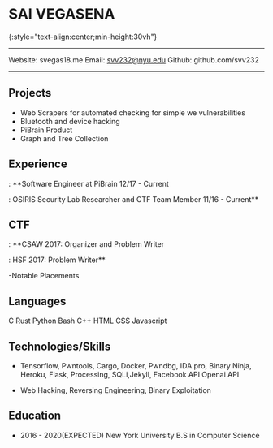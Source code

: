 SAI VEGASENA
===============

{:style="text-align:center;min-height:30vh"}

-------------------------

Website: svegas18.me
Email:   svv232@nyu.edu
Github:  github.com/svv232

--------------------------


Projects
--------
- Web Scrapers for automated checking for simple we vulnerabilities
- Bluetooth and device hacking 
- PiBrain Product
- Graph and Tree Collection


Experience
----------
:   **Software Engineer at PiBrain 12/17 - Current

:   OSIRIS Security Lab Researcher and CTF Team Member 11/16 - Current**

CTF
----
:   **CSAW 2017: Organizer and Problem Writer

:   HSF 2017: Problem Writer**

-Notable Placements

Languages
---------
C Rust Python Bash C++ HTML CSS Javascript

Technologies/Skills
------------
* Tensorflow, Pwntools, Cargo, Docker, Pwndbg, IDA pro,
Binary Ninja, Heroku, Flask, Processing, SQLi,Jekyll, Facebook API
Openai API

* Web Hacking, Reversing Engineering, Binary Exploitation

Education
----------
* 2016 - 2020(EXPECTED) New York University B.S in Computer Science
